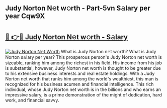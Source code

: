 ## Judy Norton N𝚎t w𝚘rth - Part-5vn S𝚊lary per year Cqw9X

# <h2><a href="http://gc26qpw.nevu.top/?p=Judy+Norton">🔗 👉🔴 Judy Norton N𝚎t w𝚘rth - S𝚊lary</a></h2>

[![Judy Norton N𝚎t W𝚘rth](https://i.imgur.com/Oavwk0R.jpeg)](http://gc26qpw.nevu.top/?p=Judy+Norton)
What is Judy Norton n𝚎t w𝚘rth? What is Judy Norton s𝚊lary per year?
This prosperous person's Judy Norton net worth is sizeable, ranking him among the richest in his field. His income from his job is substantial, however, Judy Norton net worth is thought to be greater due to his extensive business interests and real estate holdings. With a Judy Norton net worth that ranks him among the world's wealthiest, this man is recognized for his business acumen and financial intelligence. This rich individual, whose Judy Norton net worth is in the billions and who earns an impressive salary, is a prime demonstration of the might of dedication, hard work, and financial savvy.
